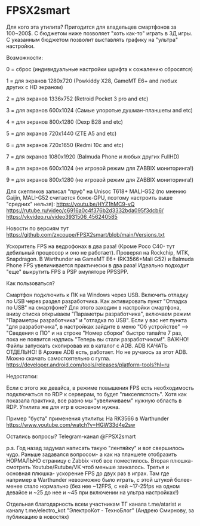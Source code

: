 # FPSX2smart

Для кого эта утилита? Пригодится для владельцев смартфонов за 100~200$. С бюджетом ниже позволяет "хоть как-то" играть в 3Д игры. С указанным бюджетом позволит выставлять графику на "ультра" настройки.

Возможности:

0 = сброс (индивидуальные настройки шрифта к сожалению сбросятся)

1 = для экранов 1280x720 (Powkiddy X28, GameMT E6+ and любых других с HD экраном)

2 = для экранов 1336x752 (Retroid Pocket 3 pro and etc)

3 = для экранов 600x1024 (Самые упоротые душман-планшеты and etc)

4 = для экранов 800x1280 (Dexp B28 and etc)

5 = для экранов 720x1440 (ZTE A5 and etc)

6 = для экранов 720x1650 (Redmi 10c and etc)

7 = для экранов 1080x1920 (Balmuda Phone и любых других FullHD)

8 = для экранов 600x1024 (не игровой режим для ZABBIX мониторинга!)

9 = для экранов 800x1280 (не игровой режим для ZABBIX мониторинга!)
   
Для скептиков записал "пруф" на Unisoc T618+ MALI-G52 (по мнению Gaijin, MALI-G52 считается бомж-GPU, поэтому настроить выше "средних" нельзя):
https://youtu.be/HYZ1hMC9-vQ
https://rutube.ru/video/c6916a0c4f376b2d3332bda095f3dcb6/
https://vkvideo.ru/video3931506_456240585

Новости по версиям тут
https://github.com/zxcoupe/FPSX2smart/blob/main/Versions.txt

Ускоритель FPS на ведрофонах в два раза! (Кроме Poco C40- тут дебильный процессор и оно не работает).
Проверял на Rockchip, MTK, Snapdragon.
В Warthunder на GameMT E6+ (RK3566+Mali G52) и Balmuda Phone FPS увеличивается практически в два раза!
Идеально подходит "еще" выкрутить FPS в PSP эмуляторе PPSSPP.

Как пользоваться?

Смартфон подключить к ПК на Windows через USB. Включить отладку по USB через раздел разработчика.
Как активировать пункт "Отладка по USB" на смартфоне? Для этого заходим в настройки смартфона, внизу списка открываем "Параметры разработчика", включаем режим "Параметры разработчика" и "отладка по USB". Если у вас нет пункта "для разработчика", в настройках зайдите в меню "Об устройстве" --> "Сведения о ПО" и на строке "Номер сборки" быстро тапайте 7 раз, пока не появится надпись "Теперь вы стали разработчиком!".
ВАЖНО! Файлы запускать скопировав их в каталог с ADB. 
ADB КАЧАТЬ ОТДЕЛЬНО! В Архиве ADB есть, работает. Но не ручаюсь за этот ADB. Можно скачать самостоятельно с гугла.
https://developer.android.com/tools/releases/platform-tools?hl=ru

Недостатки:

Если с этого же девайса, в режиме повышения FPS есть необходимость подключкться по RDP к серверам, то будет "пикселястость". Хотя как показала практика, все равно мы "увеличиваем" нужную область в RDP. Утилита же для игр в основном нужна.

Пример "буста" применения утилиты:
На RK3566 в Warthunder
https://www.youtube.com/watch?v=HGW33d4e2sw

Остались вопросы?
Telegram-канал @FPSX2smart

p.s. Год назад задумал написать такую "лентяйку" и вот свершилось чудо. Раньше задавался вопросом- а как на планшете отобразить НОРМАЛЬНО страницу с Zabbix чтоб все поместилось.
Вторая плюшка- смотреть Youtube/Rutube/VK чтоб меньше заикалось. Третья и основная плюшка- ускорение FPS до двух раз в играх. Там где например в Warthunder невозможно было играть, с этой штукой более-менее стало нормально (без нее ~12FPS, с ней ~17-25fps на одном девайсе и ~25 до нее и ~45 при включении на ультра настройках!)

Отдельная благодарность всем участникам ТГ канала t.me/atarist и каналу t.me/electro_kot "ЭлектроКот - ТехноБлог" (Андрею Смирнову, за публикацию в новостях)
